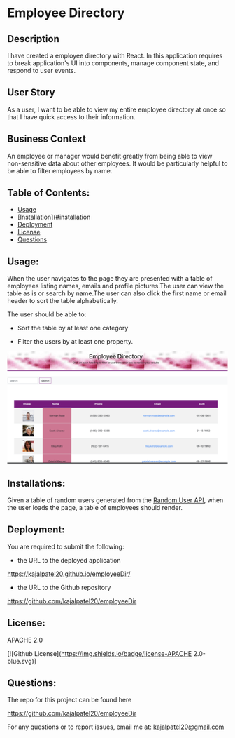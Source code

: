 # Employee Directory
## Description

I have created a employee directory with React. In this application requires to break application's UI into components, manage component state, and respond to user events.
## User Story

As a user, I want to be able to view my entire employee directory at once so that I have quick access to their information.
## Business Context

An employee or manager would benefit greatly from being able to view non-sensitive data about other employees. It would be particularly helpful to be able to filter employees by name.
## Table of Contents:

* [Usage](#usage)
* [Installation](#installation
* [Deployment](deployment)
* [License](#license)
* [Questions](questions)

## Usage:

When the user navigates to the page they are presented with a table of employees listing names, emails and profile pictures.The user can view the table as is or search by name.The user can also click the first name or email header to sort the table alphabetically.

The user should be able to:

  * Sort the table by at least one category

  * Filter the users by at least one property.

![Employee-Dir](./public/image/image.png)
## Installations:

Given a table of random users generated from the [Random User API](https://randomuser.me/), when the user loads the page, a table of employees should render.
## Deployment:

You are required to submit the following:

* the URL to the deployed application

https://kajalpatel20.github.io/employeeDir/

* the URL to the Github repository

https://github.com/kajalpatel20/employeeDir

## License:
 APACHE 2.0

  [![Github License](https://img.shields.io/badge/license-APACHE 2.0-blue.svg)]
## Questions:

The repo for this project can be found here

https://github.com/kajalpatel20/employeeDir

For any questions or to report issues, email me at: kajalpatel20@gmail.com